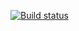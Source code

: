 [![Build status](https://ci.appveyor.com/api/projects/status/2xdyp5al9d24i3kr?svg=true)](https://ci.appveyor.com/project/3Gouct/sel)
